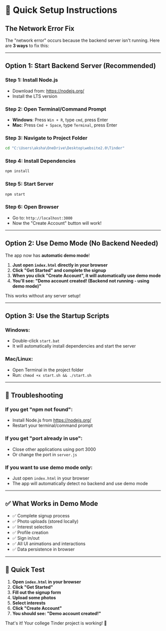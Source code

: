 # 🚀 Quick Setup Instructions

## The Network Error Fix

The "network error" occurs because the backend server isn't running. Here are **3 ways** to fix this:

---

## Option 1: Start Backend Server (Recommended)

### Step 1: Install Node.js
- Download from: https://nodejs.org/
- Install the LTS version

### Step 2: Open Terminal/Command Prompt
- **Windows**: Press `Win + R`, type `cmd`, press Enter
- **Mac**: Press `Cmd + Space`, type `Terminal`, press Enter

### Step 3: Navigate to Project Folder
```bash
cd "C:\Users\aksha\OneDrive\Desktop\website2.0\Tinder"
```

### Step 4: Install Dependencies
```bash
npm install
```

### Step 5: Start Server
```bash
npm start
```

### Step 6: Open Browser
- Go to: `http://localhost:3000`
- Now the "Create Account" button will work!

---

## Option 2: Use Demo Mode (No Backend Needed)

The app now has **automatic demo mode**! 

1. **Just open `index.html` directly in your browser**
2. **Click "Get Started" and complete the signup**
3. **When you click "Create Account", it will automatically use demo mode**
4. **You'll see: "Demo account created! (Backend not running - using demo mode)"**

This works without any server setup!

---

## Option 3: Use the Startup Scripts

### Windows:
- Double-click `start.bat`
- It will automatically install dependencies and start the server

### Mac/Linux:
- Open Terminal in the project folder
- Run: `chmod +x start.sh && ./start.sh`

---

## 🔧 Troubleshooting

### If you get "npm not found":
- Install Node.js from https://nodejs.org/
- Restart your terminal/command prompt

### If you get "port already in use":
- Close other applications using port 3000
- Or change the port in `server.js`

### If you want to use demo mode only:
- Just open `index.html` in your browser
- The app will automatically detect no backend and use demo mode

---

## ✅ What Works in Demo Mode

- ✅ Complete signup process
- ✅ Photo uploads (stored locally)
- ✅ Interest selection
- ✅ Profile creation
- ✅ Sign in/out
- ✅ All UI animations and interactions
- ✅ Data persistence in browser

---

## 🎯 Quick Test

1. **Open `index.html` in your browser**
2. **Click "Get Started"**
3. **Fill out the signup form**
4. **Upload some photos**
5. **Select interests**
6. **Click "Create Account"**
7. **You should see: "Demo account created!"**

That's it! Your college Tinder project is working! 🎉
